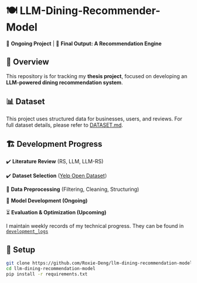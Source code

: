 # 🍽️ LLM-Dining-Recommender-Model  
🚀 **Ongoing Project** | 🎯 **Final Output: A Recommendation Engine**  

## 📌 Overview  
 This repository is for tracking my **thesis project**, focused on developing an **LLM-powered dining recommendation system**.

 ## 📊 Dataset
This project uses structured data for businesses, users, and reviews.
For full dataset details, please refer to [DATASET.md](./DATASET.md).

## 🏗️ Development Progress      
✔️ **Literature Review** (RS, LLM, LLM-RS)          

✔️ **Dataset Selection** ([Yelp Open Dataset](https://business.yelp.com/data/resources/open-dataset/)）  

🔄 **Data Preprocessing** (Filtering, Cleaning, Structuring)  

🔄 **Model Development (Ongoing)**  

⏳ **Evaluation & Optimization (Upcoming)**  

I maintain weekly records of my technical progress. They can be found in [`development_logs`](development_logs/)


## 🚀 Setup  
```sh
git clone https://github.com/Roxie-Deng/llm-dining-recommendation-model.git    
cd llm-dining-recommendation-model
pip install -r requirements.txt
